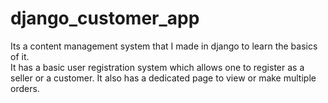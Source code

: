 # django_customer_app
Its a content management system that I made in django to learn the basics of it.
<br>
It has a basic user registration system which allows one to register as a seller or a customer. It also has a dedicated page to view or make multiple orders.
